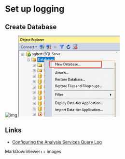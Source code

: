 # Set up logging

## Create Database

![img](file:///100NewDatabase.png) ![img](100NewDatabase.png)


## Links

* [Configuring the Analysis Services Query Log](https://technet.microsoft.com/en-us/library/cc917676.aspx)

MarkDownViewer++ images